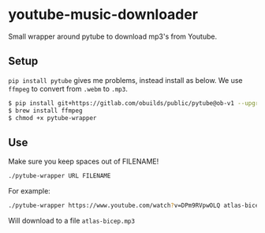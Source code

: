 # youtube-music-downloader

Small wrapper around pytube to download mp3's from Youtube.

## Setup

`pip install pytube` gives me problems, instead install as below.  We use `ffmpeg` to convert from `.webm` to `.mp3`.

```bash
$ pip install git+https://gitlab.com/obuilds/public/pytube@ob-v1 --upgrade
$ brew install ffmpeg
$ chmod +x pytube-wrapper
```

## Use

Make sure you keep spaces out of FILENAME!

```bash
./pytube-wrapper URL FILENAME
```

For example:
```bash
./pytube-wrapper https://www.youtube.com/watch?v=DPm9RVpwOLQ atlas-bicep
```

Will download to a file `atlas-bicep.mp3`
